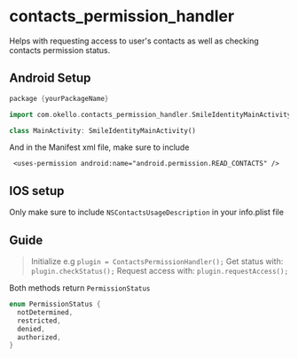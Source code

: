 # contacts_permission_handler

Helps with requesting access to user's contacts as well as checking contacts permission status.

## Android Setup
```dart
package {yourPackageName}

import com.okello.contacts_permission_handler.SmileIdentityMainActivity

class MainActivity: SmileIdentityMainActivity()
```

And in the Manifest xml file, make sure to include
```
 <uses-permission android:name="android.permission.READ_CONTACTS" />
```

## IOS setup
Only make sure to include `NSContactsUsageDescription` in your info.plist file

## Guide
>Initialize e.g `plugin = ContactsPermissionHandler();`
>Get status with: `plugin.checkStatus();`
>Request access with: `plugin.requestAccess();`

Both methods return `PermissionStatus`
```dart
enum PermissionStatus {
  notDetermined,
  restricted,
  denied,
  authorized,
}
```